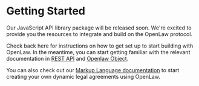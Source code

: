 # Getting Started

Our JavaScript API library package will be released soon. We're excited to provide you the resources to integrate and build on the OpenLaw protocol.

Check back here for instructions on how to get set up to start building with OpenLaw. In the meantime, you can start getting familiar with the relevant documentation in [REST API](/api-client/) and [Openlaw Object](/openlaw-object/).

You can also check out our [Markup Language documentation](/markup-language/) to start creating your own dynamic legal agreements using OpenLaw.
